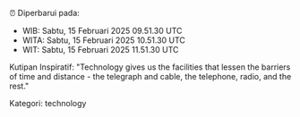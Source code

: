 ⏰ Diperbarui pada:
- WIB: Sabtu, 15 Februari 2025 09.51.30 UTC
- WITA: Sabtu, 15 Februari 2025 10.51.30 UTC
- WIT: Sabtu, 15 Februari 2025 11.51.30 UTC

Kutipan Inspiratif:
"Technology gives us the facilities that lessen the barriers of time and distance - the telegraph and cable, the telephone, radio, and the rest."


Kategori: technology

